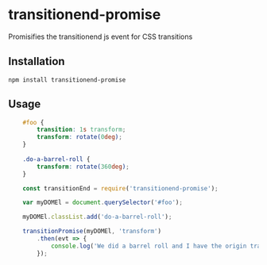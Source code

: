# transitionend-promise
Promisifies the transitionend js event for CSS transitions

## Installation

```
npm install transitionend-promise
```

## Usage

```css
    #foo {
        transition: 1s transform;
        transform: rotate(0deg);
    }
    
    .do-a-barrel-roll {
        transform: rotate(360deg);
    }
```

```javascript
    const transitionEnd = require('transitionend-promise');

    var myDOMEl = document.querySelector('#foo');

    myDOMEl.classList.add('do-a-barrel-roll');

    transitionPromise(myDOMEl, 'transform')
        .then(evt => {
            console.log('We did a barrel roll and I have the origin transitionend event object to prove it.', evt);
        });
```
